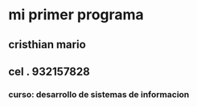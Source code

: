 # mi primer programa
## cristhian mario
## cel . 932157828
### curso: desarrollo de sistemas de informacion